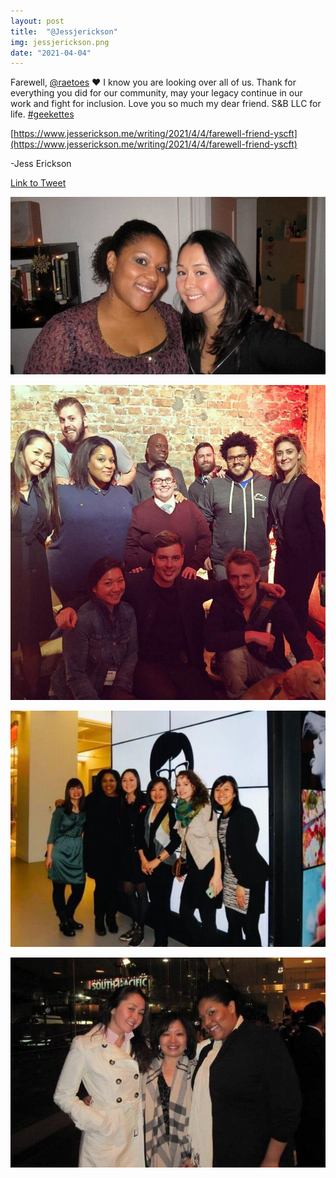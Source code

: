 ```yaml
---
layout: post
title:  "@Jessjerickson"
img: jessjerickson.png
date: "2021-04-04"
---
```


Farewell, [@raetoes](https://twitter.com/raetoes) ❤️ I know you are looking over all of us. Thank for everything you did for our community, may your legacy continue in our work and fight for inclusion. Love you so much my dear friend. S&B LLC for life. [#geekettes](https://twitter.com/hashtag/geekettes?src=hashtag_click) 

[https://www.jesserickson.me/writing/2021/4/4/farewell-friend-yscft](https://www.jesserickson.me/writing/2021/4/4/farewell-friend-yscft)

-Jess Erickson

[Link to Tweet](https://twitter.com/Jessjerickson/status/1378755550326923265)

![Photo with Hollie from Jessjerickson's tweet](jessjerickson-1.jpg)

![Photo with Hollie from Jessjerickson's tweet](jessjerickson-2.jpg)

![Photo with Hollie from Jessjerickson's tweet](jessjerickson-3.jpg)

![Photo with Hollie from Jessjerickson's tweet](jessjerickson-4.jpg)